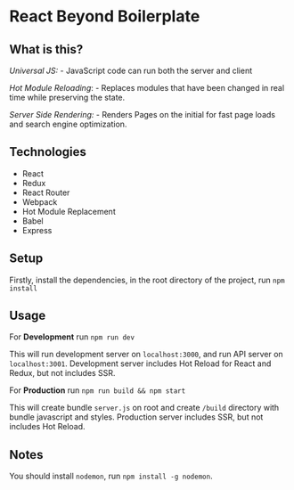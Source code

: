 # React Beyond Boilerplate
## What is this?
*Universal JS:* - JavaScript code can run both the server and client

*Hot Module Reloading*: - Replaces modules that have been changed in real time while preserving the state.

*Server Side Rendering:* - Renders Pages on the initial for fast page loads and search engine optimization.

## Technologies
* React
* Redux
* React Router
* Webpack
* Hot Module Replacement
* Babel
* Express

## Setup
Firstly, install the dependencies, in the root directory of the project, run ```npm install```

## Usage
For **Development** run ```npm run dev```

This will run development server on ```localhost:3000```, and run API server on ```localhost:3001```.
Development server includes Hot Reload for React and Redux, but not includes SSR.

For **Production** run ```npm run build && npm start```

This will create bundle ```server.js``` on root and create ```/build``` directory with bundle javascript and styles.
Production server includes SSR, but not includes Hot Reload.

## Notes
You should install ```nodemon```, run ```npm install -g nodemon```.

